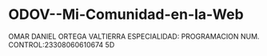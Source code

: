 # ODOV--Mi-Comunidad-en-la-Web
OMAR DANIEL ORTEGA VALTIERRA
ESPECIALIDAD: PROGRAMACION
NUM. CONTROL:23308060610674
5D
